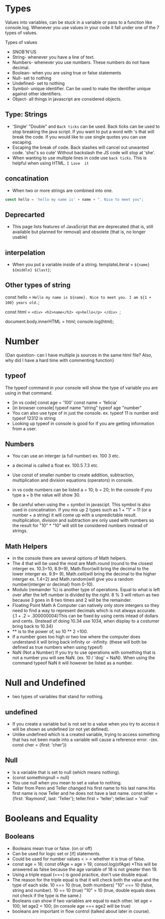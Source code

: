 # Types
Values into variables, can be stuck in a variable or pass to a function like console.log. Whenever you use values in your code it fall under one of the 7 types of values.

Types of values
- SNOB'N'US
- String- whenever you have a line of text. 
- Numbers- whenever you use numbers. These numbers do not have decimal.
- Boolean- when you are using true or false statements
- Null- set to nothing
- Undefined- set to nothing
- Symbol- unique identifier. Can be used to make the identifier unique against other identifiers.
- Object- all things in javascript are considered objects.

## Type: Strings
- 'Single' "Double" and `Back ticks` can be used. Back ticks can be used to stop breaking the java script. If you want to put a word with 's that will break the code. If you would like to use single quotes you can use escaping. 
- Escaping the break of code. Back slashes will cancel out unwanted code. 'she/'s so cute' Without backslash the JS code will stop at 'she'.
- When wanting to use multiple lines in code use `back ticks`. This is helpful when using HTML.
`I
Love 
it`
## concatination
- When two or more strings are combined into one. 
```js
const hello = 'hello my name is' + name + ". Nice to meet you";
```
## Deprecarted
- This page lists features of JavaScript that are deprecated (that is, still available but planned for removal) and obsolete (that is, no longer usable)
## interpelation
- When you put a variable inside of a string. 
 templateLiteral = `${name} ${middle} ${last}`;

 ## Other types of string
 
 const hello = `Hello my name is ${name}. Nice to meet you. I am ${1 + 100} years old.`;

const html = `
    <div>
        <h2>name</h2>
        <p>hello</p>
    </div> 
   `;

document.body.innerHTML = html;
console.log(html);

# Number
{Dan question- can I have multiple js sources in the same html file? Also, why did I have a hard time with commenting function}
## typeof 
The typeof command in your console will show the type of variable you are using in that command.
- [in vs code] const age = '100' const name = 'felicia'
- [in browser console] typeof name "string" typeof age "number"
- You can also use type of in just the console. ex. typeof 11 is number and typeof 12312 is string
- Looking up typeof in console is good for if you are getting information from a user. 
## Numbers
- You can use an interger (a full number) ex. 100 3 etc.
- a decimal is called a float ex. 100.5 7.3 etc.
- Use const of smaller number to create addition, subtraction, multiplication and division equations (operators) in console.

- in vs code numbers can be listed a = 10; b = 20; In the console if you type a + b the value will show 30. 

- Be careful when using the + symbol in javascipt. This symbol is also used in concatination. If you mix up 2 types such as 1 + "1" = 11 (or a number + a string) it will come up with a unpredictable result. multiplication, division and subtraction are only used with numbers so the result for "10" * "10" will still be considered numbers instead of strings. 
## Math Helpers
- in the console there are several options of Math helpers. 
- The 4 that will be used the most are Math.round (round to the closest interger ex. 10.3=10, 8.9=9), Math.floor(will bring the decimal to the lower interger ex. 9.9= 9), Math.ceil(will bring the decimal to the higher interger ex. 1.4=2) and Math.random(will give you a random number{interger or decimal} from 0-10).
- Modulo (remainder %) is another type of operations. Equal to what is left over after the left number is divided by the right. 8 % 3 will return as two because 3 goes in 8 two times and 2 will be the remainder. 
- Floating Point Math A Computer can natively only store intergers so they need to find a way to represent decimals which is not always accurate.{.1 + .2 = .300000004}This can be fixed by using cents intead of dollars and cents. {Instead of doing 10.34 use 1034, when display to a costumer bring back to 10.34}
- ** is to the power of, so 10 ** 2 =100. 
- If a number goes too high or two low where the computer does understand it will bring back infinity or -infinity. (these will both be defined as true numbers when using typeof)
- NaN (Not a Number) If you try to use operations with something that is not a number you will see NaN. {ex. 10 / 'dog' = NaN}. When using the command typeof NaN it will however be listed as a number. 
# Null and Undefined 
- two types of variables that stand for nothing. 
## undefined
- If you create a variable but is not set to a value when you try to access it will be shown as undefined (or not yet defined). 
- Unlike undefined which is a created variable, trying to access something that has not been made into a variable will cause a reference error. 
-(ex. const cher = {first: 'cher'})
## Null
- Is a variable that is set to null (which means nothing). 
- {const somethingnull = null}
- You use null when you mean to set a value to nothing. 
- Teller from Penn and Teller changed his first name to his last name.His first name is now Teller and he does not have a last name. 
const teller = {first: 'Raymond', last: 'Teller'}; teller.first = 'teller'; teller.last = 'null'
# Booleans and Equality
## Booleans
- Booleans mean true or false. (on or off)
- Can be used for logic set or [if] statements.
- Could be used for number values < > = whether it is true of false.
- const age = 18; const ofAge = age > 19; consol.log(ofAge) *This will be answered as false because the age variable of 18 is not greater then 19. 
- Using a triple equal (===) is good practice, don't use double equal.
- The reason for the triple equal is that it will check both the value and the type of each side. 10 === 10 (true, both mumbers) "10" === 10 (false, string and number). 10 == 10 (true) "10" = 10 (true, double equals does not check if the type is the same.)
- Booleans can show if two variables are equal to each other. let age = 100; let age2 = 100; (in console age === age2 will be true)
- booleans are important in flow control (talked about later in course).

